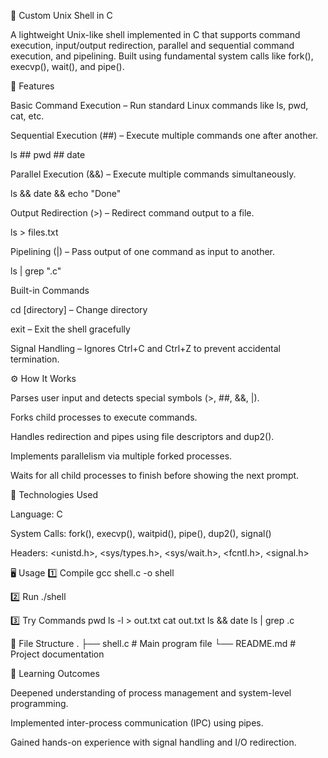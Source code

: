 🐚 Custom Unix Shell in C

A lightweight Unix-like shell implemented in C that supports command execution, input/output redirection, parallel and sequential command execution, and pipelining.
Built using fundamental system calls like fork(), execvp(), wait(), and pipe().

🚀 Features

Basic Command Execution – Run standard Linux commands like ls, pwd, cat, etc.

Sequential Execution (##) – Execute multiple commands one after another.

ls ## pwd ## date


Parallel Execution (&&) – Execute multiple commands simultaneously.

ls && date && echo "Done"


Output Redirection (>) – Redirect command output to a file.

ls > files.txt


Pipelining (|) – Pass output of one command as input to another.

ls | grep ".c"


Built-in Commands

cd [directory] – Change directory

exit – Exit the shell gracefully

Signal Handling – Ignores Ctrl+C and Ctrl+Z to prevent accidental termination.

⚙️ How It Works

Parses user input and detects special symbols (>, ##, &&, |).

Forks child processes to execute commands.

Handles redirection and pipes using file descriptors and dup2().

Implements parallelism via multiple forked processes.

Waits for all child processes to finish before showing the next prompt.

🧩 Technologies Used

Language: C

System Calls: fork(), execvp(), waitpid(), pipe(), dup2(), signal()

Headers: <unistd.h>, <sys/types.h>, <sys/wait.h>, <fcntl.h>, <signal.h>

🖥️ Usage
1️⃣ Compile
gcc shell.c -o shell

2️⃣ Run
./shell

3️⃣ Try Commands
pwd
ls -l > out.txt
cat out.txt
ls && date
ls | grep .c

📂 File Structure
.
├── shell.c        # Main program file
└── README.md      # Project documentation

🧠 Learning Outcomes

Deepened understanding of process management and system-level programming.

Implemented inter-process communication (IPC) using pipes.

Gained hands-on experience with signal handling and I/O redirection.

